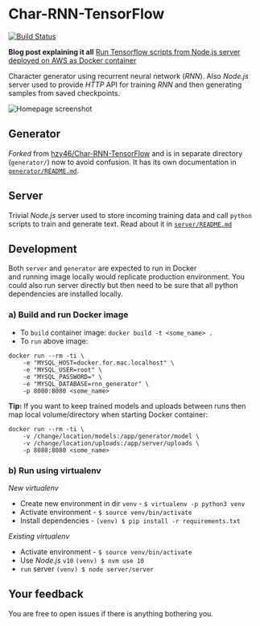 # Char-RNN-TensorFlow

[![Build Status](https://travis-ci.org/ivarprudnikov/char-rnn-tensorflow.svg?branch=master)](https://travis-ci.org/ivarprudnikov/char-rnn-tensorflow)

**Blog post explaining it all** [Run Tensorflow scripts from Node.js server deployed on AWS as Docker container](https://www.ivarprudnikov.com/run-tensorflow-scripts-nodejs-server-deployed-aws-docker-container/)

Character generator using recurrent neural network (_RNN_).
Also _Node.js_ server used to provide _HTTP_ API for training 
_RNN_ and then generating samples from saved checkpoints.

![Homepage screenshot](./app_screenshot.jpg "Homepage screenshot")

## Generator

_Forked_ from [hzy46/Char-RNN-TensorFlow](https://github.com/hzy46/Char-RNN-TensorFlow) 
and is in separate directory (`generator/`) now to avoid confusion. It has its own documentation
in [`generator/README.md`](generator/README.md).

## Server

Trivial _Node.js_ server used to store incoming training data and call `python` scripts to train 
and generate text. Read about it in [`server/README.md`](server/README.md)

## Development

Both `server` and `generator` are expected to run in Docker  
and running image locally would replicate production environment.
You could also run server directly but then need to be sure that all
python dependencies are installed locally. 

### a) Build and run Docker image

- To `build` container image: `docker build -t <some_name> .`
- To `run` above image: 
```shell script
docker run --rm -ti \
    -e "MYSQL_HOST=docker.for.mac.localhost" \
    -e "MYSQL_USER=root" \
    -e "MYSQL_PASSWORD=" \
    -e "MYSQL_DATABASE=rnn_generator" \
    -p 8080:8080 <some_name>
```

**Tip:** If you want to keep trained models and uploads between runs then map local volume/directory when starting Docker container:

```shell script
docker run --rm -ti \
    -v /change/location/models:/app/generator/model \ 
    -v /change/location/uploads:/app/server/uploads \
    -p 8080:8080 <some_name>
```

### b) Run using virtualenv

*New virtualenv*

- Create new environment in dir `venv` - `$ virtualenv -p python3 venv`
- Activate environment - `$ source venv/bin/activate`
- Install dependencies - `(venv) $ pip install -r requirements.txt`

*Existing virtualenv*

- Activate environment - `$ source venv/bin/activate`
- Use _Node.js_ `v10` `(venv) $ nvm use 10`
- `run` server `(venv) $ node server/server`

## Your feedback

You are free to open issues if there is anything bothering you.
